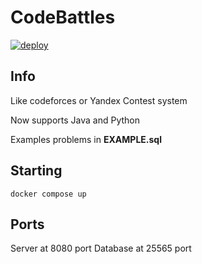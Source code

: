 # CodeBattles

[![deploy](https://github.com/doctorixx/CodeBattles/actions/workflows/deploy.yml/badge.svg?branch=master)](https://github.com/doctorixx/CodeBattles/actions/workflows/deploy.yml)

## Info

Like codeforces or Yandex Contest system

Now supports Java and Python

Examples problems in **EXAMPLE.sql**


## Starting

```shell
docker compose up
```

## Ports

Server at 8080 port
Database at 25565 port
